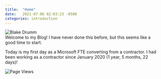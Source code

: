 ```yaml
---
title:  "Home"
date:   2021-07-06 02:03:23 -0500
categories: introduction
---
```

![Blake Drumm](https://avatars.githubusercontent.com/u/63755224?v=4) \
Welcome to my Blog! I have never done this before, but this seems like a good time to start.

Today is my first day as a Microsoft FTE converting from a contractor. I had been working as a contractor since January 2020 (1 year, 5 months, 22 days)!

![Page Views](https://hitcounter.pythonanywhere.com/count/tag.svg?url=https%3A%2F%2Fblakedrumm.com)
